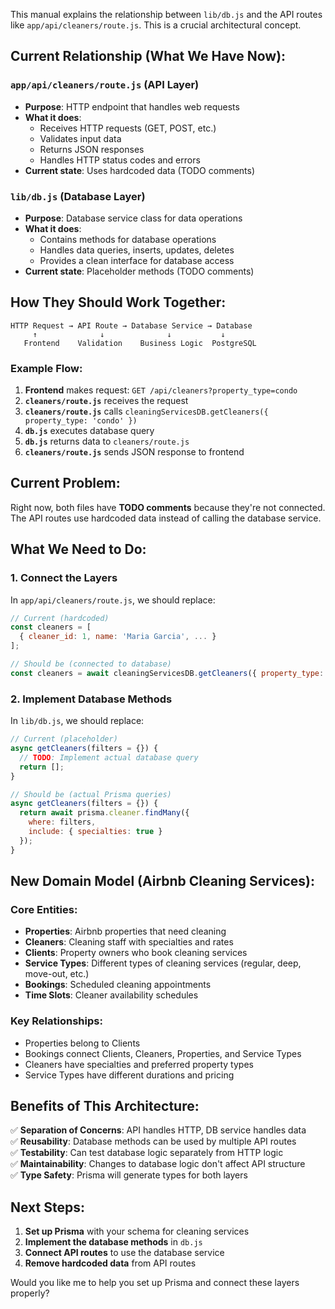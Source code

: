 This manual explains the relationship between `lib/db.js` and the API routes like `app/api/cleaners/route.js`. This is a crucial architectural concept.

## **Current Relationship (What We Have Now):**

### **`app/api/cleaners/route.js` (API Layer)**
- **Purpose**: HTTP endpoint that handles web requests
- **What it does**: 
  - Receives HTTP requests (GET, POST, etc.)
  - Validates input data
  - Returns JSON responses
  - Handles HTTP status codes and errors
- **Current state**: Uses hardcoded data (TODO comments)

### **`lib/db.js` (Database Layer)**
- **Purpose**: Database service class for data operations
- **What it does**:
  - Contains methods for database operations
  - Handles data queries, inserts, updates, deletes
  - Provides a clean interface for database access
- **Current state**: Placeholder methods (TODO comments)

## **How They Should Work Together:**

```
HTTP Request → API Route → Database Service → Database
     ↑              ↓              ↓           ↓
   Frontend    Validation    Business Logic  PostgreSQL
```

### **Example Flow:**

1. **Frontend** makes request: `GET /api/cleaners?property_type=condo`
2. **`cleaners/route.js`** receives the request
3. **`cleaners/route.js`** calls `cleaningServicesDB.getCleaners({ property_type: 'condo' })`
4. **`db.js`** executes database query
5. **`db.js`** returns data to `cleaners/route.js`
6. **`cleaners/route.js`** sends JSON response to frontend

## **Current Problem:**

Right now, both files have **TODO comments** because they're not connected. The API routes use hardcoded data instead of calling the database service.

## **What We Need to Do:**

### **1. Connect the Layers**

In `app/api/cleaners/route.js`, we should replace:
```javascript
// Current (hardcoded)
const cleaners = [
  { cleaner_id: 1, name: 'Maria Garcia', ... }
];

// Should be (connected to database)
const cleaners = await cleaningServicesDB.getCleaners({ property_type: propertyType });
```

### **2. Implement Database Methods**

In `lib/db.js`, we should replace:
```javascript
// Current (placeholder)
async getCleaners(filters = {}) {
  // TODO: Implement actual database query
  return [];
}

// Should be (actual Prisma queries)
async getCleaners(filters = {}) {
  return await prisma.cleaner.findMany({
    where: filters,
    include: { specialties: true }
  });
}
```

## **New Domain Model (Airbnb Cleaning Services):**

### **Core Entities:**
- **Properties**: Airbnb properties that need cleaning
- **Cleaners**: Cleaning staff with specialties and rates
- **Clients**: Property owners who book cleaning services
- **Service Types**: Different types of cleaning services (regular, deep, move-out, etc.)
- **Bookings**: Scheduled cleaning appointments
- **Time Slots**: Cleaner availability schedules

### **Key Relationships:**
- Properties belong to Clients
- Bookings connect Clients, Cleaners, Properties, and Service Types
- Cleaners have specialties and preferred property types
- Service Types have different durations and pricing

## **Benefits of This Architecture:**

✅ **Separation of Concerns**: API handles HTTP, DB service handles data  
✅ **Reusability**: Database methods can be used by multiple API routes  
✅ **Testability**: Can test database logic separately from HTTP logic  
✅ **Maintainability**: Changes to database logic don't affect API structure  
✅ **Type Safety**: Prisma will generate types for both layers  

## **Next Steps:**

1. **Set up Prisma** with your schema for cleaning services
2. **Implement the database methods** in `db.js`
3. **Connect API routes** to use the database service
4. **Remove hardcoded data** from API routes

Would you like me to help you set up Prisma and connect these layers properly?